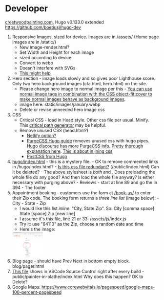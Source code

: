 # Developer

[crestwoodpainting.com](https://crestwoodpainting.com),
Hugo v0.133.0 extended
<https://github.com/boetiusj/hugo-dev>

1.  Responsive Images, sized for device. Images are in /assets/ (Home page images are in /static/)
    - New image-render.html?
    - Set Width and Height for each image
    - sized according to device
    - Convert to webp
    - Doesn't interfere with SVGs
    - [This might help](https://www.brycewray.com/posts/2022/06/responsive-optimized-images-hugo/)    
2.  Hero section - image loads slowly and so gives poor Lighthouse score. Only two hero background images (cta.html, hero.html) on the site.
    - Please change hero image to normal image per this - [You can use normal image tags in combination with the CSS object-fit:cover to make normal images behave as background images](https://www.corewebvitals.io/pagespeed/optimize-images-for-core-web-vitals).
    - image here: static/images/january.webp
    - Delete or revise unneeded hero image css
3.  CSS
    - Critical CSS - load in Head style. Other css file per usual. Minify. This [critical path generator](https://jonassebastianohlsson.com/criticalpathcssgenerator/) may be helpful.
    - Remove unused CSS (head.html?)
        - [Netlify option?](https://www.netlify.com/integrations/community-built/inline-critical-css-build-plugin/)
        - [PurgeCSS Hugo guide](https://purgecss.com/guides/hugo.html) removes unused css with hugo pipes. [Hugo discourse has more PurgeCSS info](https://discourse.gohugo.io/t/hugo-guide-added-to-the-purgecss-docs/39422/6). [Pretty thorough explanation here](https://www.rockyourcode.com/create-a-postcss-pipe-with-hugo/). [This is about in,ining css](https://www.rockyourcode.com/inline-critical-css-with-hugo-pipes/)
        - [PostCSS from Hugo](https://gohugo.io/hugo-pipes/postprocess/#css-purging-with-postcss)
4.  [hugo/index.html](/hugo/index.html) - this is a mystery file.
        - OK to remove commented links in /hugo/index.html?
        - [Is this css file redundant?](https://crestwoodpainting.netlify.app/css/styles.f7d452b4a4379f3306365811bc01e459731cbb294b74574f761439852baadb39cdd26a0a409b17e5b75ee1b0a33a586ccf4eb05d91fa2431667704a84d80c085.css) (/public/index.html) Can it be deleted?
        - The above stylesheet is _both_ <link rel=preload> and <link rel=stylesheet>. Does preloading the whole file do any good? And then load the whole file anyway? Is either necessary with purging above?
        - Reviews - start at line 89 and go the ln 394
        - The footer 
5.  Appointment booking - customers use the form at [/book-us/](https://crestwoodpainting.com/book-us/) to enter their Zip code. The booking form returns a _three line list_ (image below):
        - City
        - State
        - Zip
    - I would like this list _inline_: "City, State Zip". So: City [comma space] State [space] Zip [new line]
    - I assume it's this file, line 21 or 33: /assets/js/index.js
    - Try it: use "64113" as the Zip, choose a random date and time
    - Here's the image:
    <img src="https://github.com/boetiusj/hugo/blob/mk/assets/images/other/City_State_Zip.png" width="100">
6.  Blog page - should have Prev Next in bottom empty block. blog/pager.html
7.  [This file](public/painter-in-olathe/index.html) shows in VSCode Source Control right after every build - public/painter-in-olathe/index.html  Why does this happen? OK to Delete?
8.  Google Maps: https://www.corewebvitals.io/pagespeed/google-maps-100-percent-pagespeed
